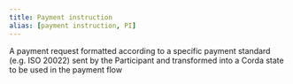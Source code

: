 ```yaml
---
title: Payment instruction
alias: [payment instruction, PI]
---
```


A payment request formatted according to a specific payment standard (e.g. ISO 20022) sent by the Participant and transformed into a Corda state to be used in the payment flow
